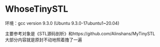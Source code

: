 # WhoseTinySTL
环境：gcc version 9.3.0 (Ubuntu 9.3.0-17ubuntu1~20.04) <br>

主要参考对象是《STL源码剖析》和https://github.com/Alinshans/MyTinySTL <br>
大部分内容就是原封不动地照着撸了一遍
